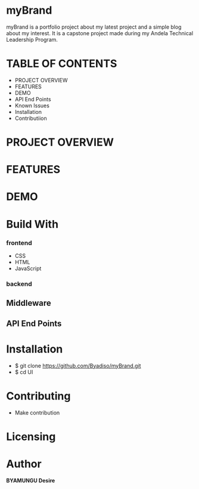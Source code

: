 # myBrand

myBrand is a portfolio project about my latest project and a simple blog about my interest.
It is a capstone project made during my Andela Technical Leadership Program.

# TABLE OF CONTENTS

- PROJECT OVERVIEW
- FEATURES
- DEMO
- API End Points
- Known Issues
- Installation
- Contributiion

# PROJECT OVERVIEW

# FEATURES

# DEMO

# Build With

### frontend

- CSS
- HTML
- JavaScript

### backend

## Middleware

## API End Points

# Installation

- \$ git clone https://github.com/Byadiso/myBrand.git
- \$ cd UI

# Contributing

- Make contribution

# Licensing

# Author

**BYAMUNGU Desire**
